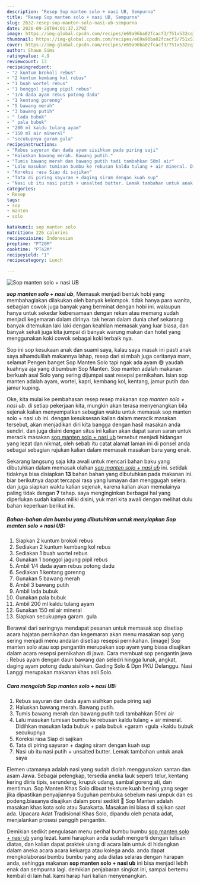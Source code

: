 ```yaml
---
description: "Resep Sop manten solo + nasi UB, Sempurna"
title: "Resep Sop manten solo + nasi UB, Sempurna"
slug: 2632-resep-sop-manten-solo-nasi-ub-sempurna
date: 2020-09-28T04:01:37.279Z
image: https://img-global.cpcdn.com/recipes/e69a96ba02fcacf3/751x532cq70/sop-manten-solo-nasi-ub-foto-resep-utama.jpg
thumbnail: https://img-global.cpcdn.com/recipes/e69a96ba02fcacf3/751x532cq70/sop-manten-solo-nasi-ub-foto-resep-utama.jpg
cover: https://img-global.cpcdn.com/recipes/e69a96ba02fcacf3/751x532cq70/sop-manten-solo-nasi-ub-foto-resep-utama.jpg
author: Shawn Sims
ratingvalue: 4.9
reviewcount: 13
recipeingredient:
- "2 kuntum brokoli rebus"
- "2 kuntum kembang kol rebus"
- "1 buah wortel rebus"
- "1 bonggol jagung pipil rebus"
- "1/4 dada ayam rebus potong dadu"
- "1 kentang gorenng"
- "5 bawang merah"
- "3 bawang putih"
- " lada bubuk"
- " pala bubuk"
- "200 ml kaldu tulang ayam"
- "150 ml air mineral"
- "secukupnya garam gula"
recipeinstructions:
- "Rebus sayuran dan dada ayam sisihkan pada piring saji"
- "Haluskan bawang merah. Bawang putih."
- "Tumis bawang merah dan bawang putih tadi tambahkan 50ml air"
- "Lalu masukan tumisan bumbu ke rebusan kaldu tulang + air mineral. Didihkan masukan lada bubuk + pala bubuk +garam +gula +kaldu bubuk secukupnya"
- "Koreksi rasa Siap di sajikan"
- "Tata di piring sayuran + daging siram dengan kuah sup"
- "Nasi ub itu nasi putih + unsalted butter. Lemak tambahan untuk anak saya"
categories:
- Resep
tags:
- sop
- manten
- solo

katakunci: sop manten solo 
nutrition: 226 calories
recipecuisine: Indonesian
preptime: "PT20M"
cooktime: "PT42M"
recipeyield: "1"
recipecategory: Lunch

---
```



![Sop manten solo + nasi UB](https://img-global.cpcdn.com/recipes/e69a96ba02fcacf3/751x532cq70/sop-manten-solo-nasi-ub-foto-resep-utama.jpg)

<b><i>sop manten solo + nasi ub</i></b>, Memasak menjadi bentuk hobi yang membahagiakan dilakukan oleh banyak kelompok. tidak hanya para wanita, sebagian cowok juga banyak yang berminat dengan hobi ini. walaupun hanya untuk sekedar kebersamaan dengan rekan atau memang sudah menjadi kegemaran dalam dirinya. tak heran dalam dunia chef sekarang banyak ditemukan laki laki dengan keahlian memasak yang luar biasa, dan banyak sekali juga kita jumpai di banyak warung makan dan hotel yang menggunakan koki cowok sebagai koki terbaik nya.

Sop ini sop kesukaan anak dan suami saya, kalau saya masak ini pasti anak saya alhamdulilah makannya lahap, resep dari si mbah juga ceritanya mam, selamat Pengen banget Sop Manten Solo tapi ngak ada ayam 😅 yaudah kuahnya aja yang dibumbuin Sop Manten. Sop manten adalah makanan berkuah asal Solo yang sering dijumpai saat resepsi pernikahan. Isian sop manten adalah ayam, wortel, kapri, kembang kol, kentang, jamur putih dan jamur kuping.

Oke, kita mulai ke pembahasan resep resep makanan <i>sop manten solo + nasi ub</i>. di setiap pekerjaan kita, mungkin akan terasa menyenangkan bila sejenak kalian menyempatkan sebagian waktu untuk memasak sop manten solo + nasi ub ini. dengan kesuksesan kalian dalam meracik masakan tersebut, akan menjadikan diri kita bangga dengan hasil masakan anda sendiri. dan juga disini dengan situs ini kalian akan dapat saran saran untuk meracik masakan <u>sop manten solo + nasi ub</u> tersebut menjadi hidangan yang lezat dan nikmat, oleh sebab itu catat alamat laman ini di ponsel anda sebagai sebagian rujukan kalian dalam memasak masakan baru yang enak.


Sekarang langsung saja kita awali untuk mencari bahan baku yang dibutuhkan dalam memasak olahan <u><i>sop manten solo + nasi ub</i></u> ini. setidak tidaknya bisa disiapkan <b>13</b> bahan bahan yang dibutuhkan pada makanan ini. biar berikutnya dapat tercapai rasa yang lumayan dan menggugah selera. dan juga siapkan waktu kalian sejenak, karena kalian akan memulainya paling tidak dengan <b>7</b> tahap. saya menginginkan berbagai hal yang diperlukan sudah kalian miliki disini, yuk mari kita awali dengan melihat dulu bahan keperluan berikut ini.

<!--inarticleads1-->

##### Bahan-bahan dan bumbu yang dibutuhkan untuk menyiapkan Sop manten solo + nasi UB:

1. Siapkan 2 kuntum brokoli rebus
1. Sediakan 2 kuntum kembang kol rebus
1. Sediakan 1 buah wortel rebus
1. Gunakan 1 bonggol jagung pipil rebus
1. Ambil 1/4 dada ayam rebus potong dadu
1. Sediakan 1 kentang gorenng
1. Gunakan 5 bawang merah
1. Ambil 3 bawang putih
1. Ambil  lada bubuk
1. Gunakan  pala bubuk
1. Ambil 200 ml kaldu tulang ayam
1. Gunakan 150 ml air mineral
1. Siapkan secukupnya garam. gula


Berawal dari seringnya mendapat pesanan untuk memasak sop disetiap acara hajatan pernikahan dan kegemaran akan menu masakan sop yang sering menjadi menu andalan disetiap resepsi pernikahan. [image] Sop manten solo atau sop pengantin merupakan sop ayam yang biasa disajikan dalam acara resepsi pernikahan di jawa. Cara membuat sop pengantin jawa : Rebus ayam dengan daun bawang dan seledri hingga lunak, angkat, daging ayam potong dadu sisihkan. Gading Solo &amp; Dpn PKU Delanggu. Nasi Langgi merupakan makanan khas asli Solo. 

<!--inarticleads2-->

##### Cara mengolah Sop manten solo + nasi UB:

1. Rebus sayuran dan dada ayam sisihkan pada piring saji
1. Haluskan bawang merah. Bawang putih.
1. Tumis bawang merah dan bawang putih tadi tambahkan 50ml air
1. Lalu masukan tumisan bumbu ke rebusan kaldu tulang + air mineral. Didihkan masukan lada bubuk + pala bubuk +garam +gula +kaldu bubuk secukupnya
1. Koreksi rasa Siap di sajikan
1. Tata di piring sayuran + daging siram dengan kuah sup
1. Nasi ub itu nasi putih + unsalted butter. Lemak tambahan untuk anak saya


Elemen utamanya adalah nasi yang sudah diolah menggunakan santan dan asam Jawa. Sebagai pelengkap, tersedia aneka lauk seperti telur, kentang kering diiris tipis, serundeng, krupuk udang, sambal goreng ati, dan mentimun. Sop Manten Khas Solo dibuat teksture kuah bening yang seger jika dipastikan penyajiannya Suguhan pembuka sebelum nasi umpuk dan es podeng.biasanya disajikan dalam porsi sedikit 🤣 Sop Manten adalah masakan khas kota solo atau Surakarta. Masakan ini biasa di sajikan saat ada. Upacara Adat Tradisional Khas Solo, dipandu oleh penata adat, menjalankan prosesi panggih pengantin. 

Demikian sedikit pengulasan menu perihal bumbu bumbu <u>sop manten solo + nasi ub</u> yang lezat. kami harapkan anda sudah mengerti dengan tulisan diatas, dan kalian dapat praktek ulang di acara lain untuk di hidangkan dalam aneka acara acara keluarga atau kolega anda. anda dapat mengkolaborasi bumbu bumbu yang ada diatas selaras dengan harapan anda, sehingga makanan <b>sop manten solo + nasi ub</b> ini bisa menjadi lebih enak dan sempurna lagi. demikian penjabaran singkat ini, sampai bertemu kembali di lain hal. kami harap hari kalian menyenangkan.
